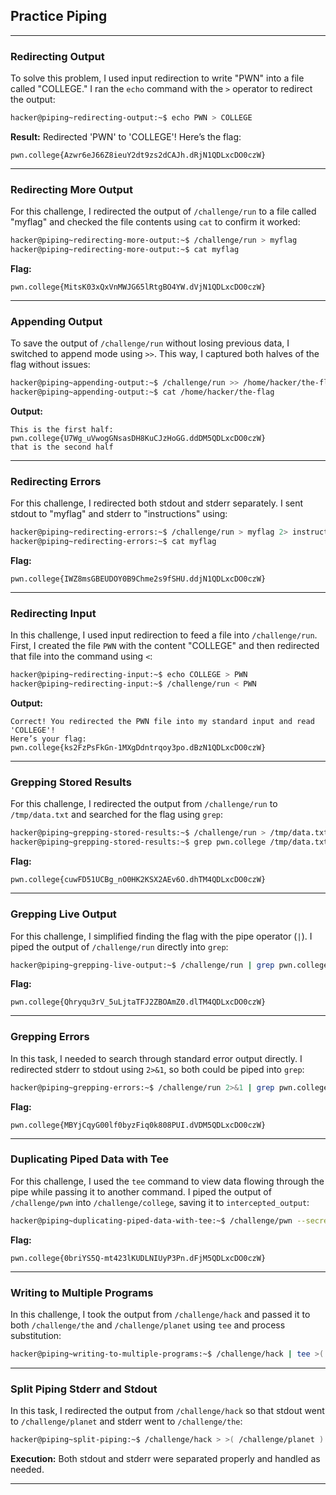 ## Practice Piping

---

### Redirecting Output

To solve this problem, I used input redirection to write "PWN" into a file called "COLLEGE." I ran the `echo` command with the `>` operator to redirect the output:

```bash
hacker@piping~redirecting-output:~$ echo PWN > COLLEGE
```

**Result:** Redirected 'PWN' to 'COLLEGE'! Here’s the flag:

```
pwn.college{Azwr6eJ66Z8ieuY2dt9zs2dCAJh.dRjN1QDLxcDO0czW}
```

---

### Redirecting More Output

For this challenge, I redirected the output of `/challenge/run` to a file called "myflag" and checked the file contents using `cat` to confirm it worked:

```bash
hacker@piping~redirecting-more-output:~$ /challenge/run > myflag
hacker@piping~redirecting-more-output:~$ cat myflag
```

**Flag:** 

```
pwn.college{MitsK03xQxVnMWJG65lRtgBO4YW.dVjN1QDLxcDO0czW}
```

---

### Appending Output

To save the output of `/challenge/run` without losing previous data, I switched to append mode using `>>`. This way, I captured both halves of the flag without issues:

```bash
hacker@piping~appending-output:~$ /challenge/run >> /home/hacker/the-flag
hacker@piping~appending-output:~$ cat /home/hacker/the-flag
```

**Output:**

```
This is the first half:
pwn.college{U7Wg_uVwogGNsasDH8KuCJzHoGG.ddDM5QDLxcDO0czW}
that is the second half
```

---

### Redirecting Errors

For this challenge, I redirected both stdout and stderr separately. I sent stdout to "myflag" and stderr to "instructions" using:

```bash
hacker@piping~redirecting-errors:~$ /challenge/run > myflag 2> instructions
hacker@piping~redirecting-errors:~$ cat myflag
```

**Flag:** 

```
pwn.college{IWZ8msGBEUDOY0B9Chme2s9fSHU.ddjN1QDLxcDO0czW}
```

---

### Redirecting Input

In this challenge, I used input redirection to feed a file into `/challenge/run`. First, I created the file `PWN` with the content "COLLEGE" and then redirected that file into the command using `<`:

```bash
hacker@piping~redirecting-input:~$ echo COLLEGE > PWN
hacker@piping~redirecting-input:~$ /challenge/run < PWN
```

**Output:**

```
Correct! You redirected the PWN file into my standard input and read 'COLLEGE'!
Here’s your flag:
pwn.college{ks2FzPsFkGn-1MXgDdntrqoy3po.dBzN1QDLxcDO0czW}
```

---

### Grepping Stored Results

For this challenge, I redirected the output from `/challenge/run` to `/tmp/data.txt` and searched for the flag using `grep`:

```bash
hacker@piping~grepping-stored-results:~$ /challenge/run > /tmp/data.txt
hacker@piping~grepping-stored-results:~$ grep pwn.college /tmp/data.txt
```

**Flag:**

```
pwn.college{cuwFD51UCBg_nO0HK2KSX2AEv6O.dhTM4QDLxcDO0czW}
```

---

### Grepping Live Output

For this challenge, I simplified finding the flag with the pipe operator (`|`). I piped the output of `/challenge/run` directly into `grep`:

```bash
hacker@piping~grepping-live-output:~$ /challenge/run | grep pwn.college
```

**Flag:**

```
pwn.college{Qhryqu3rV_5uLjtaTFJ2ZBOAmZ0.dlTM4QDLxcDO0czW}
```

---

### Grepping Errors

In this task, I needed to search through standard error output directly. I redirected stderr to stdout using `2>&1`, so both could be piped into `grep`:

```bash
hacker@piping~grepping-errors:~$ /challenge/run 2>&1 | grep pwn.college
```

**Flag:**

```
pwn.college{MBYjCqyG00lf0byzFiq0k808PUI.dVDM5QDLxcDO0czW}
```

---

### Duplicating Piped Data with Tee

For this challenge, I used the `tee` command to view data flowing through the pipe while passing it to another command. I piped the output of `/challenge/pwn` into `/challenge/college`, saving it to `intercepted_output`:

```bash
hacker@piping~duplicating-piped-data-with-tee:~$ /challenge/pwn --secret "0briYS5Q" | tee intercepted_data | /challenge/college
```

**Flag:**

```
pwn.college{0briYS5Q-mt423lKUDLNIUyP3Pn.dFjM5QDLxcDO0czW}
```

---

### Writing to Multiple Programs

In this challenge, I took the output from `/challenge/hack` and passed it to both `/challenge/the` and `/challenge/planet` using `tee` and process substitution:

```bash
hacker@piping~writing-to-multiple-programs:~$ /challenge/hack | tee >( /challenge/the ) >( /challenge/planet )
```

---

### Split Piping Stderr and Stdout

In this task, I redirected the output from `/challenge/hack` so that stdout went to `/challenge/planet` and stderr went to `/challenge/the`:

```bash
hacker@piping~split-piping:~$ /challenge/hack > >( /challenge/planet ) 2> >( /challenge/the )
```

**Execution:** Both stdout and stderr were separated properly and handled as needed.

---
